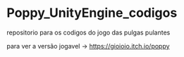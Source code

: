 # Poppy_UnityEngine_codigos
repositorio para os codigos do jogo das pulgas pulantes

para ver a versão jogavel -> https://gioioio.itch.io/poppy

